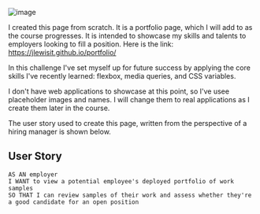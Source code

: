 ![image](https://user-images.githubusercontent.com/102529279/177059696-879581bb-e39d-4a98-9475-023295cdf294.png)

I created this page from scratch. It is a portfolio page, which I will add to as the course progresses. It is intended to showcase my skills and talents to employers looking to fill a position.  Here is the link: https://jlewisit.github.io/portfolio/

In this challenge I've set myself up for future success by applying the core skills I've recently learned: flexbox, media queries, and CSS variables. 

I don't have web applications to showcase at this point, so I've usee placeholder images and names. I will change them to real applications as I create them later in the course.



The user story used to create this page, written from the perspective of a hiring manager is shown below.  

## User Story

```
AS AN employer
I WANT to view a potential employee's deployed portfolio of work samples
SO THAT I can review samples of their work and assess whether they're a good candidate for an open position
```



